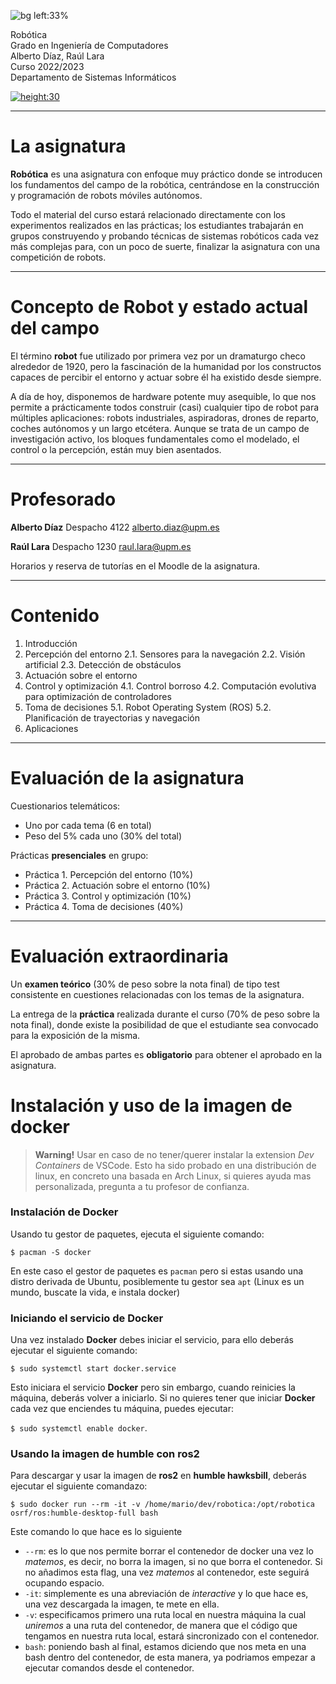 <!--
marp        : true
auto-scaling:
    - true
    - fittingHeader
    - math
    - code
paginate        : true
theme           : hegel
title           : Robótica
author          : Raúl Lara Cabrera
description     : Presentación de la asignatura Robótica
-->
<!-- _class: titlepage -->
![bg left:33%](https://images.unsplash.com/photo-1562758778-e5638b5b6607?ixlib=rb-1.2.1&ixid=MnwxMjA3fDB8MHxwaG90by1wYWdlfHx8fGVufDB8fHx8&auto=format&fit=crop&w=627&q=80)

<div class="title">Robótica</div>
<div class="subtitle">Grado en Ingeniería de Computadores</div>
<div class="author">Alberto Díaz, Raúl Lara</div>
<div class="date">Curso 2022/2023</div>
<div class="organization">Departamento de Sistemas Informáticos</div>

[![height:30](https://img.shields.io/badge/License-CC%20BY--NC--SA%204.0-informational.svg)](https://creativecommons.org/licenses/by-nc-sa/4.0/)

---

# La asignatura

**Robótica** es una asignatura con enfoque muy práctico donde se introducen los fundamentos del campo de la robótica, centrándose en la construcción y programación de robots móviles autónomos.

Todo el material del curso estará relacionado directamente con los experimentos realizados en las prácticas; los estudiantes trabajarán en grupos construyendo y probando técnicas de sistemas robóticos cada vez más complejas para, con un poco de suerte, finalizar la asignatura con una competición de robots.

---

# Concepto de Robot y estado actual del campo

El término **robot** fue utilizado por primera vez por un dramaturgo checo alrededor de 1920, pero la fascinación de la humanidad por los constructos capaces de percibir el entorno y actuar sobre él ha existido desde siempre.

A día de hoy, disponemos de hardware potente muy asequible, lo que nos permite a prácticamente todos construir (casi) cualquier tipo de robot para múltiples aplicaciones: robots industriales, aspiradoras, drones de reparto, coches autónomos y un largo etcétera. Aunque se trata de un campo de investigación activo, los bloques fundamentales como el modelado, el control o la percepción, están muy bien asentados.

---

# Profesorado

**Alberto Díaz**
Despacho 4122
alberto.diaz@upm.es

**Raúl Lara**
Despacho 1230
raul.lara@upm.es

Horarios y reserva de tutorías en el Moodle de la asignatura.

---

# Contenido

1. Introducción
2. Percepción del entorno
  2.1. Sensores para la navegación
  2.2. Visión artificial
  2.3. Detección de obstáculos
3. Actuación sobre el entorno
4. Control y optimización
  4.1. Control borroso
  4.2. Computación evolutiva para optimización de controladores
5. Toma de decisiones
  5.1. Robot Operating System (ROS)
  5.2. Planificación de trayectorias y navegación
6. Aplicaciones

---

# Evaluación de la asignatura

Cuestionarios telemáticos:

* Uno por cada tema (6 en total)
* Peso del 5% cada uno (30% del total)

Prácticas **presenciales** en grupo:

* Práctica 1. Percepción del entorno (10%)
* Práctica 2. Actuación sobre el entorno (10%)
* Práctica 3. Control y optimización (10%)
* Práctica 4. Toma de decisiones (40%)

---

# Evaluación extraordinaria

Un **examen teórico** (30% de peso sobre la nota final) de tipo test consistente en cuestiones relacionadas con los temas de la asignatura.

La entrega de la **práctica** realizada durante el curso (70% de peso sobre la nota final), donde existe la posibilidad de que el estudiante sea convocado para la exposición de la misma.

El aprobado de ambas partes es **obligatorio** para obtener el aprobado en la asignatura.

# Instalación y uso de la imagen de docker

>**Warning!**
Usar en caso de no tener/querer instalar la extension *Dev Containers* de VSCode. Esto ha sido probado en una distribución de linux, en concreto una basada en Arch Linux, si quieres ayuda mas personalizada, pregunta a tu profesor de confianza.

### Instalación de Docker

Usando tu gestor de paquetes, ejecuta el siguiente comando:

`$ pacman -S docker`

En este caso el gestor de paquetes es `pacman` pero si estas usando una distro derivada de Ubuntu, posiblemente tu gestor sea `apt` (Linux es un mundo, buscate la vida, e instala docker)

### Iniciando el servicio de Docker

Una vez instalado **Docker** debes iniciar el servicio, para ello deberás ejecutar el siguiente comando:

`$ sudo systemctl start docker.service`

Esto iniciara el servicio **Docker** pero sin embargo, cuando reinicies la máquina, deberás volver a iniciarlo. Si no quieres tener que iniciar **Docker** cada vez que enciendes tu máquina, puedes ejecutar:

`$ sudo systemctl enable docker`.

### Usando la imagen de humble con ros2

Para descargar y usar la imagen de **ros2** en **humble hawksbill**, deberás ejecutar el siguiente comandazo:

`$ sudo docker run --rm -it -v /home/mario/dev/robotica:/opt/robotica osrf/ros:humble-desktop-full bash`

Este comando lo que hace es lo siguiente

- `--rm`: es lo que nos permite borrar el contenedor de docker una vez lo *matemos*, es decir, no borra la imagen, si no que borra el contenedor. Si no añadimos esta flag, una vez *matemos* al contenedor, este seguirá ocupando espacio.
- `-it`: simplemente es una abreviación de *interactive* y lo que hace es, una vez descargada la imagen, te mete en ella.
- `-v`: especificamos primero una ruta local en nuestra máquina la cual *uniremos* a una ruta del contenedor, de manera que el código que tengamos en nuestra ruta local, estará sincronizado con el contenedor.
- `bash`: poniendo bash al final, estamos diciendo que nos meta en una bash dentro del contenedor, de esta manera, ya podriamos empezar a ejecutar comandos desde el contenedor.